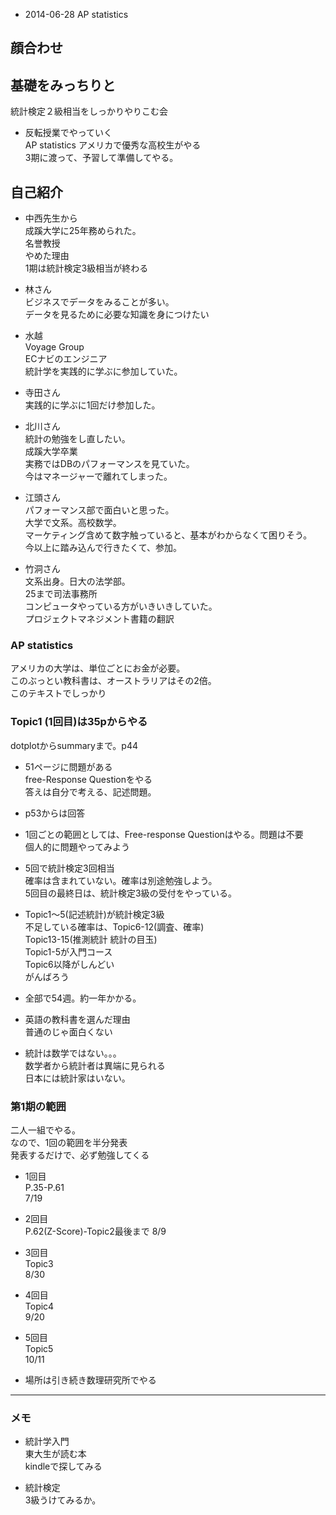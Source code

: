 * 2014-06-28 AP statistics  

## 顔合わせ  

## 基礎をみっちりと  
統計検定２級相当をしっかりやりこむ会  

* 反転授業でやっていく  
AP statistics アメリカで優秀な高校生がやる  
3期に渡って、予習して準備してやる。  

## 自己紹介  
* 中西先生から  
成蹊大学に25年務められた。  
名誉教授  
やめた理由  
1期は統計検定3級相当が終わる  

* 林さん  
ビジネスでデータをみることが多い。  
データを見るために必要な知識を身につけたい  

* 水越  
Voyage Group  
ECナビのエンジニア  
統計学を実践的に学ぶに参加していた。  

* 寺田さん  
実践的に学ぶに1回だけ参加した。  

* 北川さん  
統計の勉強をし直したい。  
成蹊大学卒業  
実務ではDBのパフォーマンスを見ていた。  
今はマネージャーで離れてしまった。  

* 江頭さん  
パフォーマンス部で面白いと思った。  
大学で文系。高校数学。  
マーケティング含めて数字触っていると、基本がわからなくて困りそう。  
今以上に踏み込んで行きたくて、参加。  

* 竹洞さん  
文系出身。日大の法学部。  
25まで司法事務所  
コンピュータやっている方がいきいきしていた。  
プロジェクトマネジメント書籍の翻訳  

### AP statistics  
アメリカの大学は、単位ごとにお金が必要。  
このぶっとい教科書は、オーストラリアはその2倍。  
このテキストでしっかり

### Topic1 (1回目)は35pからやる  
dotplotからsummaryまで。p44  

* 51ページに問題がある  
free-Response Questionをやる  
答えは自分で考える、記述問題。  

* p53からは回答  

* 1回ごとの範囲としては、Free-response Questionはやる。問題は不要  
個人的に問題やってみよう  

* 5回で統計検定3回相当  
確率は含まれていない。確率は別途勉強しよう。  
5回目の最終日は、統計検定3級の受付をやっている。  

* Topic1〜5(記述統計)が統計検定3級  
不足している確率は、Topic6-12(調査、確率)  
Topic13-15(推測統計 統計の目玉)  
Topic1-5が入門コース  
Topic6以降がしんどい  
がんばろう  

* 全部で54週。約一年かかる。  

* 英語の教科書を選んだ理由  
普通のじゃ面白くない  

* 統計は数学ではない。。。  
数学者から統計者は異端に見られる  
日本には統計家はいない。  

### 第1期の範囲  
二人一組でやる。  
なので、1回の範囲を半分発表  
発表するだけで、必ず勉強してくる  

* 1回目  
P.35-P.61  
7/19  

* 2回目  
P.62(Z-Score)-Topic2最後まで
8/9  

* 3回目  
Topic3  
8/30  

* 4回目  
Topic4  
9/20  

* 5回目  
Topic5  
10/11  

* 場所は引き続き数理研究所でやる 

----------------
### メモ  
* 統計学入門  
東大生が読む本  
kindleで探してみる  

* 統計検定  
3級うけてみるか。  




